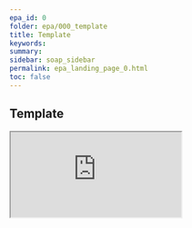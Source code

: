 ```yaml
---
epa_id: 0
folder: epa/000_template
title: Template
keywords: 
summary: 
sidebar: soap_sidebar
permalink: epa_landing_page_0.html
toc: false
---
```


## Template
<div class="iframe-container">
  <iframe src="https://atlas.mindmup.com/fnmi22epa/naturopathic_medicine_epa/" allowfullscreen></iframe>
</div>